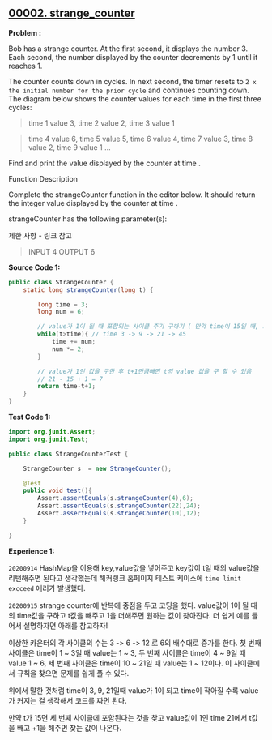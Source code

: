 
## [00002. strange_counter](https://www.hackerrank.com/challenges/strange-code/problem)

**Problem :**

Bob has a strange counter. At the first second, it displays the number 3. Each second, the number displayed by the counter decrements by 1 until it reaches 1.

The counter counts down in cycles. In next second, the timer resets to `2 x the initial number for the prior cycle` and continues counting down. The diagram below shows the counter values for each time  in the first three cycles:

> time 1 value 3, time 2 value 2, time 3 value 1

> time 4 value 6, time 5 value 5, time 6 value 4, time 7 value 3, time 8 value 2, time 9 value 1 ...

Find and print the value displayed by the counter at time .

Function Description

Complete the strangeCounter function in the editor below. It should return the integer value displayed by the counter at time .

strangeCounter has the following parameter(s):

제한 사항 - 링크 참고

> INPUT 4 OUTPUT 6

**Source Code 1:**

```java
public class StrangeCounter {
    static long strangeCounter(long t) {

        long time = 3;
        long num = 6;

        // value가 1이 될 때 포함되는 사이클 주기 구하기 ( 만약 time이 15일 때, 그 사이클의 value가 1인 time은 21 )
        while(t>time){ // time 3 -> 9 -> 21 -> 45
            time += num;
            num *= 2;
        }

        // value가 1인 값을 구한 후 t+1만큼빼면 t의 value 값을 구 할 수 있음
        // 21 - 15 + 1 = 7
        return time-t+1;
    }
}
```

**Test Code 1:**
```java
import org.junit.Assert;
import org.junit.Test;

public class StrangeCounterTest {

    StrangeCounter s  = new StrangeCounter();

    @Test
    public void test(){
        Assert.assertEquals(s.strangeCounter(4),6);
        Assert.assertEquals(s.strangeCounter(22),24);
        Assert.assertEquals(s.strangeCounter(10),12);
    }

}
```

**Experience 1:**

`20200914` HashMap을 이용해 key,value값을 넣어주고 key값이 t일 때의 value값을 리턴해주면 된다고 생각했는데 해커랭크 홈페이지 테스트 케이스에 `time limit excceed` 에러가 발생했다. 

`20200915` strange counter에 반복에 중점을 두고 코딩을 했다. value값이 1이 될 때의 time값을 구하고 t값을 빼주고 1을 더해주면 원하는 값이 찾아진다. 더 쉽게 예를 들어서 설명하자면 아래를 참고하자!

이상한 카운터의 각 사이클의 수는 3 -> 6 -> 12 로 6의 배수대로 증가를 한다. 첫 번째 사이클은 time이 1 ~ 3일 때 value는 1 ~ 3, 두 번째 사이클은 time이 4 ~ 9일 때 value 1 ~ 6, 세 번째 사이클은 time이 10 ~ 21일 때 value는 1 ~ 12이다. 이 사이클에서 규칙을 찾으면 문제를 쉽게 풀 수 있다.

위에서 말한 것처럼 time이 3, 9, 21일때 value가 1이 되고 time이 작아질 수록 value가 커지는 걸 생각해서 코드를 짜면 된다.

만약 t가 15면 세 번째 사이클에 포함된다는 것을 찾고 value값이 1인 time 21에서 t값을 빼고 +1을 해주면 찾는 값이 나온다.